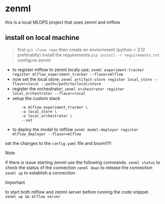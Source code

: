 # zenml

this is a local MLOPS project that uses zenml and mlflow
## install on local machine

> first `git clone repo` 
> then create an enviornment (python < 3.12 preferablly)
> install the requirements `pip install -r requirements.txt`
> configure zenml
* to register mlflow to zenml localy use;
    ```zenml experiment-tracker register mlflow_experiment_tracker --flavor=mlflow```
* now set the local store;
    ```zenml artifact-store register local_store --flavor=local --path=/path/to/local/store```
* register the orchestrator;
    ```zenml orchestrator register local_orchestrator --flavor=local```
* setup the custom stack
    ```zenml stack register custom_stack \
        -e mlflow_experiment_tracker \
        -a local_store \
        -o local_orchestrator \
        --set
    ```
* to deploy the model to mlflow
    ```zenml model-deployer register mlflow_deployer --flavor=mlflow```

set the changes to the `config.yaml` file and boom!!!!!

> [!NOTE]
> if there is issue starting zenml use the following commands.
    `zenml status` to check the status of the connection
    `zenml down` to release the connection
    `zenml up` to establish a connection


> [!IMPORTANT]
> to start both mlflow and zenml server before running the code snippet.
    `zenml up && mlflow server`
